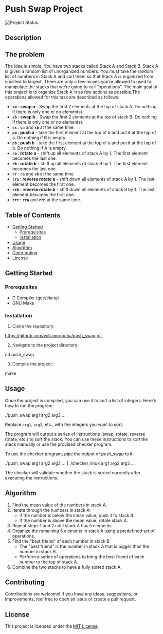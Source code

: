 # Push Swap Project

![Project Status](https://img.shields.io/badge/status-complete-brightgreen.svg)

## Description

## The problem

The idea is simple, You have two stacks called Stack A and Stack B. Stack A is given a random list of unorganized numbers. You must take the random list of numbers in Stack A and sort them so that Stack A is organized from smallest to largest. There are only a few moves you’re allowed to used to manipulate the stacks that we’re going to call “operations”. The main goal of this project is to organize Stack A in as few actions as possible.The operations allowed for this task are described as follows:

- **`sa`** : **swap a** - Swap the first 2 elements at the top of stack A. Do nothing if there is only one or no elements).
- **`sb`** : **swap b** - Swap the first 2 elements at the top of stack B. Do nothing if there is only one or no elements).
- **`ss`** : **`sa`** and **`sb`** at the same time.
- **`pa`** : **push a** - take the first element at the top of b and put it at the top of a. Do nothing if B is empty.
- **`pb`** : **push b** - take the first element at the top of a and put it at the top of b. Do nothing if A is empty.
- **`ra`** : **rotate a** - shift up all elements of stack A by 1. The first element becomes the last one.
- **`rb`** : **rotate b** - shift up all elements of stack B by 1. The first element becomes the last one.
- **`rr`** : **`ra`** and **`rb`** at the same time.
- **`rra`** : **reverse rotate a** - shift down all elements of stack A by 1. The last element becomes the first one.
- **`rrb`** : **reverse rotate b** - shift down all elements of stack B by 1. The last element becomes the first one.
- **`rrr`** : **`rra`** and **`rrb`** at the same time.


## Table of Contents

- [Getting Started](#getting-started)
  - [Prerequisites](#prerequisites)
  - [Installation](#installation)
- [Usage](#usage)
- [Algorithm](#algorithm)
- [Contributing](#contributing)
- [License](#license)

## Getting Started

### Prerequisites

- C Compiler (gcc/clang)
- GNU Make

### Installation

1. Clone the repository:

https://github.com/williamroocha/push_swap.git


2. Navigate to the project directory:

cd push_swap


3. Compile the project:

make


## Usage

Once the project is compiled, you can use it to sort a list of integers. Here's how to run the program:

./push_swap arg1 arg2 arg3 ...


Replace `arg1`, `arg2`, etc., with the integers you want to sort.

The program will output a series of instructions (swap, rotate, reverse rotate, etc.) to sort the stack. You can use these instructions to sort the stack manually or use the provided checker program.

To use the checker program, pipe the output of push_swap to it:

./push_swap arg1 arg2 arg3 ... | ./checker_linux arg1 arg2 arg3 ...


The checker will validate whether the stack is sorted correctly after executing the instructions.

## Algorithm

1. Find the mean value of the numbers in stack A.
2. Iterate through the numbers in stack A:
   - If the number is below the mean value, push it to stack B.
   - If the number is above the mean value, rotate stack A.
3. Repeat steps 1 and 2 until stack A has 5 elements.
4. Organize the remaining 5 elements in stack A using a predefined set of operations.
5. Find the "best friend" of each number in stack B:
   - The "best friend" is the number in stack A that is bigger than the number in stack B.
   - Perform a series of operations to bring the best friend of each number to the top of stack A.
6. Combine the two stacks to have a fully sorted stack A.


## Contributing

Contributions are welcome! If you have any ideas, suggestions, or improvements, feel free to open an issue or create a pull request.

## License

This project is licensed under the [MIT License](LICENSE).
